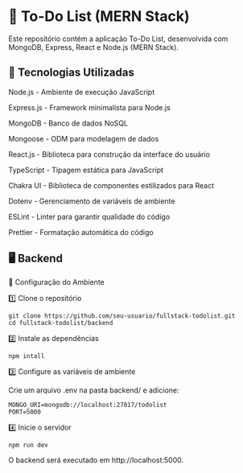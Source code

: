 <h1>📌 To-Do List (MERN Stack)</h1>

<p>Este repositório contém a aplicação To-Do List, desenvolvida com MongoDB, Express, React e Node.js (MERN Stack).</p>

<h2>🚀 Tecnologias Utilizadas</h2>

Node.js - Ambiente de execução JavaScript

Express.js - Framework minimalista para Node.js

MongoDB - Banco de dados NoSQL

Mongoose - ODM para modelagem de dados

React.js - Biblioteca para construção da interface do usuário

TypeScript - Tipagem estática para JavaScript

Chakra UI - Biblioteca de componentes estilizados para React

Dotenv - Gerenciamento de variáveis de ambiente

ESLint - Linter para garantir qualidade do código

Prettier - Formatação automática do código


<h2>🖥️ Backend</h2> 
🔌 Configuração do Ambiente

1️⃣ Clone o repositório
```
git clone https://github.com/seu-usuario/fullstack-todolist.git
cd fullstack-todolist/backend
```
2️⃣ Instale as dependências
```
npm intall
```
3️⃣ Configure as variáveis de ambiente

Crie um arquivo .env na pasta backend/ e adicione:
```
MONGO_URI=mongodb://localhost:27017/todolist
PORT=5000
```
4️⃣ Inicie o servidor
```
npm run dev
```
O backend será executado em http://localhost:5000.

































